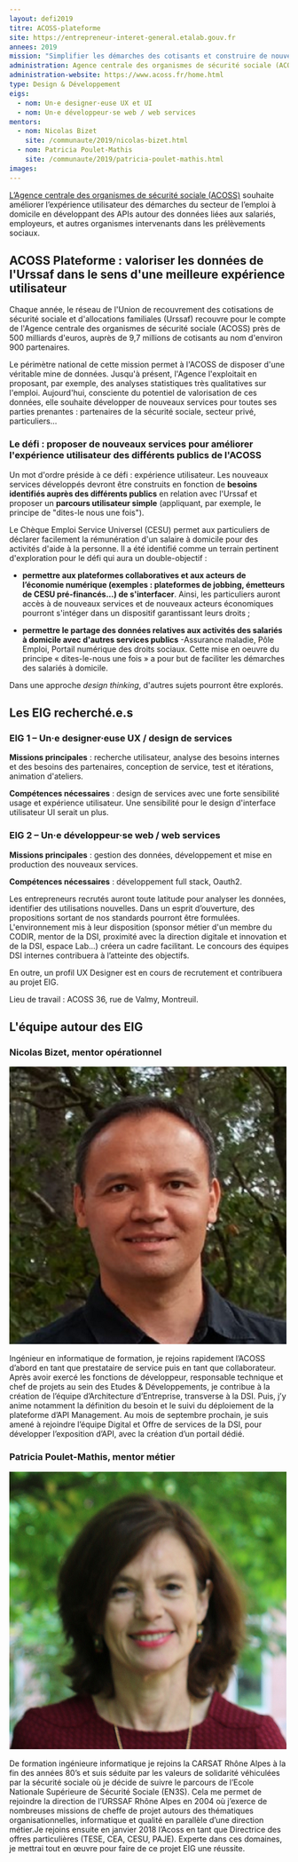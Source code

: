 ```yaml
---
layout: defi2019
titre: ACOSS-plateforme
site: https://entrepreneur-interet-general.etalab.gouv.fr
annees: 2019
mission: "Simplifier les démarches des cotisants et construire de nouveaux services à l’aide des données du réseau Urssaf"
administration: Agence centrale des organismes de sécurité sociale (ACOSS)
administration-website: https://www.acoss.fr/home.html
type: Design & Développement
eigs:
  - nom: Un·e designer·euse UX et UI
  - nom: Un·e développeur·se web / web services
mentors:
  - nom: Nicolas Bizet
    site: /communaute/2019/nicolas-bizet.html
  - nom: Patricia Poulet-Mathis
    site: /communaute/2019/patricia-poulet-mathis.html
images: 
---
```


[L’Agence centrale des organismes de sécurité sociale
(ACOSS)](https://www.acoss.fr/home.html) souhaite améliorer
l’expérience utilisateur des démarches du secteur de l’emploi à
domicile en développant des APIs autour des données liées aux
salariés, employeurs, et autres organismes intervenants dans les
prélèvements sociaux.

## ACOSS Plateforme : valoriser les données de l'Urssaf dans le sens d'une meilleure expérience utilisateur 

Chaque année, le réseau de l'Union de recouvrement des cotisations de
sécurité sociale et d'allocations familiales (Urssaf) recouvre pour le
compte de l'Agence centrale des organismes de sécurité sociale (ACOSS)
près de 500 milliards d'euros, auprès de 9,7 millions de cotisants au
nom d'environ 900 partenaires.

Le périmètre national de cette mission permet à l'ACOSS de disposer
d'une véritable mine de données. Jusqu'à présent, l'Agence
l'exploitait en proposant, par exemple, des analyses statistiques très
qualitatives sur l'emploi. Aujourd'hui, consciente du potentiel de
valorisation de ces données, elle souhaite développer de nouveaux
services pour toutes ses parties prenantes : partenaires de la
sécurité sociale, secteur privé, particuliers...

### Le défi : proposer de nouveaux services pour améliorer l'expérience utilisateur des différents publics de l'ACOSS 

Un mot d'ordre préside à ce défi : expérience utilisateur. Les
nouveaux services développés devront être construits en fonction de
**besoins identifiés auprès des différents publics** en relation avec
l'Urssaf et proposer un **parcours utilisateur simple** (appliquant,
par exemple, le principe de "dites-le nous une fois").

Le Chèque Emploi Service Universel (CESU) permet aux particuliers de
déclarer facilement la rémunération d'un salaire à domicile pour des
activités d'aide à la personne. Il a été identifié comme un terrain
pertinent d'exploration pour le défi qui aura un double-objectif :

* **permettre aux plateformes collaboratives et aux acteurs de l’économie numérique (exemples : plateformes de jobbing, émetteurs de CESU pré-financés...) de s'interfacer**. Ainsi, les particuliers auront accès
  à de nouveaux services et de nouveaux acteurs économiques pourront
  s'intéger dans un dispositif garantissant leurs droits ;

* **permettre le partage des données relatives aux activités des
  salariés à domicile avec d'autres services publics** -Assurance
  maladie, Pôle Emploi, Portail numérique des droits sociaux. Cette
  mise en oeuvre du principe « dites-le-nous une fois » a pour but de
  faciliter les démarches des salariés à domicile.

Dans une approche _design thinking_, d'autres sujets pourront être
explorés.

## Les EIG recherché.e.s

### EIG 1 – Un·e designer·euse UX / design de services

**Missions principales** : recherche utilisateur, analyse des besoins internes et des besoins
des partenaires, conception de service, test et itérations, animation d'ateliers.

**Compétences nécessaires** : design de services avec une forte
sensibilité usage et expérience utilisateur. Une sensibilité pour le design d'interface utilisateur UI serait un plus.

### EIG 2 – Un·e développeur·se web / web services

**Missions principales** : gestion des données, développement et mise
en production des nouveaux services.

**Compétences nécessaires** : développement full stack, Oauth2. 

Les entrepreneurs recrutés auront toute latitude pour analyser les
données, identifier des utilisations nouvelles. Dans un esprit
d’ouverture, des propositions sortant de nos standards pourront être
formulées. L'environnement mis à leur disposition (sponsor métier d'un
membre du CODIR, mentor de la DSI, proximité avec la direction
digitale et innovation et de la DSI, espace Lab...) créera un cadre
facilitant. Le concours des équipes DSI internes contribuera à
l’atteinte des objectifs.

En outre, un profil UX Designer est en cours de recrutement et
contribuera au projet EIG.

Lieu de travail : ACOSS 36, rue de Valmy, Montreuil.

## L'équipe autour des EIG

### Nicolas Bizet, mentor opérationnel

![Nicolas Bizet](/img/communaute/nicolas-bizet.png)

Ingénieur en informatique de formation, je rejoins rapidement l’ACOSS
d’abord en tant que prestataire de service puis en tant que
collaborateur. Après avoir exercé les fonctions de développeur,
responsable technique et chef de projets au sein des Etudes &
Développements, je contribue à la création de l’équipe d’Architecture
d’Entreprise, transverse à la DSI. Puis, j’y anime notamment la
définition du besoin et le suivi du déploiement de la plateforme d’API
Management. Au mois de septembre prochain, je suis amené à rejoindre
l’équipe Digital et Offre de services de la DSI, pour développer
l’exposition d’API, avec la création d’un portail dédié.

### Patricia Poulet-Mathis, mentor métier

![Patricia Poulet-Mathis](/img/communaute/patricia-poulet-mathis.png)

De formation ingénieure informatique je rejoins la CARSAT Rhône Alpes
à la fin des années 80’s et suis séduite par les valeurs de solidarité
véhiculées par la sécurité sociale où je décide de suivre le parcours
de l’Ecole Nationale Supérieure de Sécurité Sociale (EN3S). Cela me
permet de rejoindre la direction de l’URSSAF Rhône Alpes en 2004 où
j’exerce de nombreuses missions de cheffe de projet autours des
thématiques organisationnelles, informatique et qualité en parallèle
d’une direction métier.Je rejoins ensuite en janvier 2018 l’Acoss en
tant que Directrice des offres particulières (TESE, CEA, CESU,
PAJE). Experte dans ces domaines, je mettrai tout en œuvre pour faire
de ce projet EIG une réussite.
